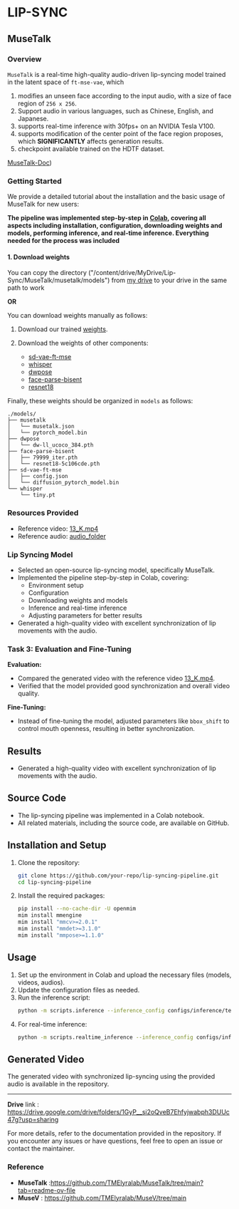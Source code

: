 # LIP-SYNC

## MuseTalk

### Overview
`MuseTalk` is a real-time high-quality audio-driven lip-syncing model trained in the latent space of `ft-mse-vae`, which

1. modifies an unseen face according to the input audio, with a size of face region of `256 x 256`.
1. Support audio in various languages, such as Chinese, English, and Japanese.
1. supports real-time inference with 30fps+ on an NVIDIA Tesla V100.
1. supports modification of the center point of the face region proposes, which **SIGNIFICANTLY** affects generation results. 
1. checkpoint available trained on the HDTF dataset.
   
[MuseTalk-Doc](https://github.com/TMElyralab/MuseTalk))

### Getting Started
We provide a detailed tutorial about the installation and the basic usage of MuseTalk for new users:

**The pipeline was implemented step-by-step in [Colab]([url](https://github.com/MohamedAziz15/Lip-Sync/blob/main/MuseTalk.ipynb)), covering all aspects including installation, configuration, downloading weights and models, performing inference, and real-time inference. Everything needed for the process was included**



#### 1. Download weights
You can copy the directory ("/content/drive/MyDrive/Lip-Sync/MuseTalk/musetalk/models") from [my drive](url) to your drive in the same path to work

**OR**

You can download weights manually as follows:

1. Download our trained [weights](https://huggingface.co/TMElyralab/MuseTalk).

2. Download the weights of other components:
   - [sd-vae-ft-mse](https://huggingface.co/stabilityai/sd-vae-ft-mse)
   - [whisper](https://openaipublic.azureedge.net/main/whisper/models/65147644a518d12f04e32d6f3b26facc3f8dd46e5390956a9424a650c0ce22b9/tiny.pt)
   - [dwpose](https://huggingface.co/yzd-v/DWPose/tree/main)
   - [face-parse-bisent](https://github.com/zllrunning/face-parsing.PyTorch)
   - [resnet18](https://download.pytorch.org/models/resnet18-5c106cde.pth)


Finally, these weights should be organized in `models` as follows:
```
./models/
├── musetalk
│   └── musetalk.json
│   └── pytorch_model.bin
├── dwpose
│   └── dw-ll_ucoco_384.pth
├── face-parse-bisent
│   ├── 79999_iter.pth
│   └── resnet18-5c106cde.pth
├── sd-vae-ft-mse
│   ├── config.json
│   └── diffusion_pytorch_model.bin
└── whisper
    └── tiny.pt
```


### Resources Provided
- Reference video: [13_K.mp4]([link-to-video](https://github.com/MohamedAziz15/Lip-Sync/blob/main/Resources/Video/13_K.mp4))
- Reference audio: [audio_folder]([link-to-audio-folder](https://github.com/MohamedAziz15/Lip-Sync/tree/main/Resources/Audio%20files))


###  Lip Syncing Model
- Selected an open-source lip-syncing model, specifically MuseTalk.
- Implemented the pipeline step-by-step in Colab, covering:
  - Environment setup
  - Configuration
  - Downloading weights and models
  - Inference and real-time inference
  - Adjusting parameters for better results
- Generated a high-quality video with excellent synchronization of lip movements with the audio.

### Task 3: Evaluation and Fine-Tuning
**Evaluation:**
- Compared the generated video with the reference video [13_K.mp4](link-to-video).
- Verified that the model provided good synchronization and overall video quality.

**Fine-Tuning:**
- Instead of fine-tuning the model, adjusted parameters like `bbox_shift` to control mouth openness, resulting in better synchronization.

## Results
- Generated a high-quality video with excellent synchronization of lip movements with the audio.

## Source Code
- The lip-syncing pipeline was implemented in a Colab notebook.
- All related materials, including the source code, are available on GitHub.

## Installation and Setup
1. Clone the repository:
    ```sh
    git clone https://github.com/your-repo/lip-syncing-pipeline.git
    cd lip-syncing-pipeline
    ```

2. Install the required packages:
    ```sh
    pip install --no-cache-dir -U openmim 
    mim install mmengine 
    mim install "mmcv>=2.0.1" 
    mim install "mmdet>=3.1.0" 
    mim install "mmpose>=1.1.0"  
    ```

## Usage
1. Set up the environment in Colab and upload the necessary files (models, videos, audios).
2. Update the configuration files as needed.
3. Run the inference script:
    ```sh
    python -m scripts.inference --inference_config configs/inference/test.yaml
    ```
4. For real-time inference:
    ```sh
    python -m scripts.realtime_inference --inference_config configs/inference/realtime.yaml --batch_size 4
    ```

## Generated Video
The generated video with synchronized lip-syncing using the provided audio is available in the repository.


---
**Drive** link : https://drive.google.com/drive/folders/1GyP__si2oQveB7Ehfyjwabph3DUUc47g?usp=sharing

For more details, refer to the documentation provided in the repository. If you encounter any issues or have questions, feel free to open an issue or contact the maintainer.





### Reference
-  **MuseTalk** :https://github.com/TMElyralab/MuseTalk/tree/main?tab=readme-ov-file
-  **MuseV**    : https://github.com/TMElyralab/MuseV/tree/main

